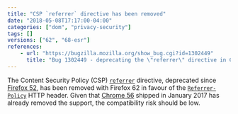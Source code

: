 ```yaml
---
title: "CSP `referrer` directive has been removed"
date: "2018-05-08T17:17:00-04:00"
categories: ["dom", "privacy-security"]
tags: []
versions: ["62", "68-esr"]
references:
    - url: "https://bugzilla.mozilla.org/show_bug.cgi?id=1302449"
      title: "Bug 1302449 - deprecating the \"referrer\" directive in CSP"
---
```

The Content Security Policy (CSP) [`referrer`](https://developer.mozilla.org/docs/Web/HTTP/Headers/Content-Security-Policy/referrer) directive, deprecated since [Firefox 52](https://www.fxsitecompat.dev/en-CA/docs/2017/csp-referrer-directive-has-been-deprecated/), has been removed with Firefox 62 in favour of the [`Referrer-Policy`](https://developer.mozilla.org/docs/Web/HTTP/Headers/Referrer-Policy) HTTP header. Given that [Chrome 56](https://developers.google.com/web/updates/2016/12/chrome-56-deprecations) shipped in January 2017 has already removed the support, the compatibility risk should be low.
